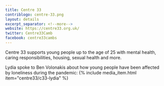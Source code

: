 ```yaml
---
title: Centre 33
contriblogo: centre-33.png
layout: details
excerpt_separator: <!--more-->
website: https://centre33.org.uk/
twitter: Centre33Camb
facebook: centre33cambs
---
```

Centre 33 supports young people up to the age of 25 with mental health, caring responsibilities, housing, sexual health and more.
<!--more-->
Lydia spoke to Ben Volonakis about how young people have been affected by loneliness during the pandemic:
{% include media_item.html item="centre33/c33-lydia" %}
